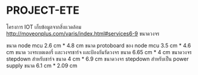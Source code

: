 # PROJECT-ETE
โครงการ IOT เก็บข้อมูลจากสิ่งเเวดล้อม
http://moveonplus.com/varis/index.html#services6-9
ขนาดวงจร

ขนาด node mcu 2.6 cm * 4.8 cm 
ขนาด protoboard ของ node mcu 3.5 cm  * 4.6 cm
ขนาด วงจรเบตเตอรี่ เเละวงจรชาร์จ เเละป้องกันรัดวงจร ขนาด 6.65 cm * 4 cm
ขนาดวงจร stepdown สำหรับชาร์จ ขนาด 4 cm * 6.9 cm
ขนาดวงจร stepdown สำหรับเป็น power supply ขนาด 6.1 cm * 2.09 cm
